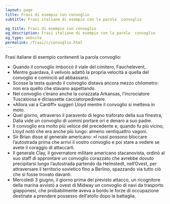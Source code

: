 ```yaml
---
layout: page
title: Frasi di esempio con convoglio 
subtitle: Frasi italiane di esempio con la parola  convoglio

og_title: Frasi di esempio con convoglio 
og_description: Frasi italiane di esempio con la parola  convoglio
og_type: website
permalink: /frasi/c/convoglio.html
---
```


Frasi italiane di esempio contenenti la parola convoglio:


- Quando il convoglio imboccò il viale del cimitero, Fauchelevent,.
- Mentre guardava, il velivolo adattò la propria velocità a quella del convoglio e cominciò ad abbassarsi.
- Scosse la testa quando il convoglio distava ancora mezzo chilometro: non era quello che stavano aspettando.
- Nel convoglio c’erano anche la corazzata Arkansas, l’incrociatore Tuscaloosa e diciassette cacciatorpediniere.
- «Allora vai a Cardiff» suggerì Lloyd mentre il convoglio si metteva in moto.
- Quel giorno, attraverso il paravento di legno traforato della sua finestra, Dalia vide un convoglio di uomini portare ori e denaro a suo padre.
- Il convoglio era molto più veloce del precedente e, quando fu più vicino, Lloyd notò che era anche più lungo: almeno ventiquattro vagoni.
- Sir Brian disse al generale americano: «I russi possono bloccare l’autostrada prima che arrivi il vostro convoglio e poi stare a vedere se avete il coraggio di attaccarli.
- Il generale Clay, il governatore militare americano stacanovista, ordinò al suo staff di approntare un convoglio corazzato che avrebbe dovuto precipitarsi lungo l’autostrada partendo da Helmstedt, nell’Ovest, per attraversare il territorio sovietico fino a Berlino, spazzando via tutto ciò che si fosse trovato davanti.
- Mercoledì 3 giugno, il giorno prima del previsto attacco, un ricognitore della marina avvistò a ovest di Midway un convoglio di navi da trasporto giapponesi, che probabilmente aveva a bordo le forze di occupazione destinate a prendere possesso dell’atollo dopo la battaglia.
